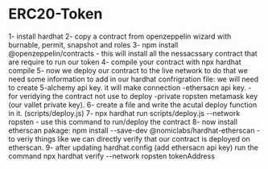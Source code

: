 # ERC20-Token
1- install hardhat 
2- copy a contract from openzeppelin wizard with burnable, permit, snapshot and roles 
3- npm install @openzeppelin/contracts - this will install all the nessacssary contract that are require to run our token 
4- compile your contract with npx hardhat compile 5- now we deploy our contract to the live network to do that we need some information to add in our hardhat confrigration file: we will need to create
5-alchemy api key. it will make connection
-ethersacn api key. - for veridying the contract not use to deploy
-private ropsten metamask key (our vallet private key).
6- create a file and write the acutal deploy function in it. (scripts/deploy.js)
7- npx hardhat run scripts/deploy.js --network ropsten - use this command to run/deploy the contract
8- now install etherscan pakage: npm install --save-dev @nomiclabs/hardhat-etherscan - to veriy things like we can directly verify that our contract is deployed on etherscan.
9- after updating hardhat.config (add ethersacn api key) run the command npx hardhat verify --network ropsten tokenAddress

